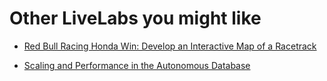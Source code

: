 # Other LiveLabs you might like

- [Red Bull Racing Honda Win: Develop an Interactive Map of a Racetrack](https://livelabs.oracle.com/pls/apex/r/dbpm/livelabs/view-workshop?wid=896)

- [Scaling and Performance in the Autonomous Database](https://livelabs.oracle.com/pls/apex/dbpm/r/livelabs/view-workshop?wid=608)

